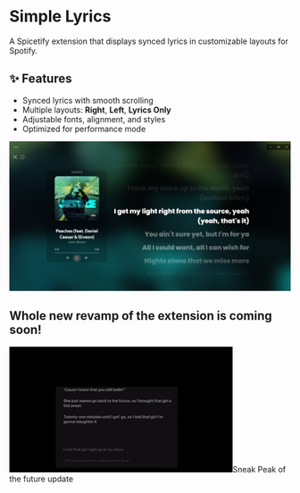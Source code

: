 # Simple Lyrics

A Spicetify extension that displays synced lyrics in customizable layouts for Spotify.

## ✨ Features
- Synced lyrics with smooth scrolling
- Multiple layouts: **Right**, **Left**, **Lyrics Only**
- Adjustable fonts, alignment, and styles
- Optimized for performance mode


![PREVIEW](screenshot.png)

## Whole new revamp of the extension is coming soon!
![PREVIEW](sneakpeak.gif)Sneak Peak of the future update



